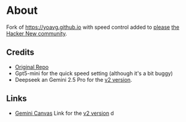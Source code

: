 # About
Fork of https://yoavg.github.io with speed control added to [please](https://news.ycombinator.com/item?id=45086666) [the Hacker New community](https://news.ycombinator.com/item?id=45086020).

## Credits
- [Original Repo](https://github.com/yoavg/yoavg.github.io) 
- Gpt5-mini for the quick speed setting (although it's a bit buggy)
- Deepseek an Gemini 2.5 Pro for the [v2 version](docs/v2.html).

## Links
- [Gemini Canvas](https://g.co/gemini/share/630c57e9eab5) Link for the [v2 version](docs/v2.html)
d